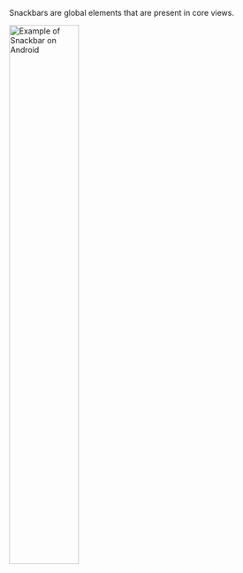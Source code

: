 Snackbars are global elements that are present in core views.

<img src="https://static2.sharepointonline.com/files/fabric/fabric-website/images/controls/ios/drawer/snackbar.png" alt="Example of Snackbar on Android" style="width: 50%;" />
